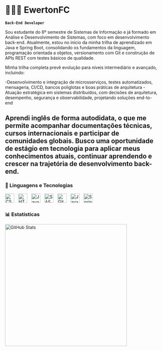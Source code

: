 # 👩🏻‍💻 EwertonFC

**`Back-End Developer`**

Sou estudante do 6º semestre de Sistemas de Informação e já formado em Análise e Desenvolvimento de Sistemas, com foco em desenvolvimento back-end. Atualmente, estou no início da minha trilha de aprendizado em Java e Spring Boot, consolidando os fundamentos da linguagem, programação orientada a objetos, versionamento com Git e construção de APIs REST com testes básicos de qualidade.

Minha trilha completa prevê evolução para níveis intermediário e avançado, incluindo:

-Desenvolvimento e integração de microsserviços, testes automatizados, mensageria, CI/CD, bancos poliglotas e boas práticas de arquitetura
-Atuação estratégica em sistemas distribuídos, com decisões de arquitetura, desempenho, segurança e observabilidade, projetando soluções end-to-end

Aprendi inglês de forma autodidata, o que me permite acompanhar documentações técnicas, cursos internacionais e participar de comunidades globais.
Busco uma oportunidade de estágio em tecnologia para aplicar meus conhecimentos atuais, continuar aprendendo e crescer na trajetória de desenvolvimento back-end.
---

### 🤖 Linguagens e Tecnologias
<img 
    align="left" 
    alt="CSS" 
    title="CSS"
    width="30px" 
    style="padding-right: 10px;" 
    src="https://cdn.jsdelivr.net/gh/devicons/devicon@latest/icons/css3/css3-original.svg" 
/>
<img 
    align="left" 
    alt="HTML"
    title="HTML" 
    width="30px" 
    style="padding-right: 10px;" 
    src="https://cdn.jsdelivr.net/gh/devicons/devicon@latest/icons/html5/html5-original.svg" 
/>

<img 
    align="left" 
    alt="JavaScript" 
    title="JavaScript"
    width="30px" 
    style="padding-right: 10px;" 
    src="https://cdn.jsdelivr.net/gh/devicons/devicon@latest/icons/javascript/javascript-original.svg" 
/>

<img 
    align="left" 
    alt="SASS" 
    title="SASS"
    width="30px" 
    style="padding-right: 10px;" 
    src="https://cdn.jsdelivr.net/gh/devicons/devicon@latest/icons/sass/sass-original.svg" 
/>

<img 
    align="left" 
    alt="Git" 
    title="Git"
    width="30px" 
    style="padding-right: 10px;" 
    src="https://cdn.jsdelivr.net/gh/devicons/devicon@latest/icons/git/git-original.svg" 
/>

<img 
    align="left" 
    alt="Java" 
    title="Java"
    width="30px" 
    style="padding-right: 10px;" 
    src="https://cdn.jsdelivr.net/gh/devicons/devicon@latest/icons/java/java-original.svg"
/>

<img 
    align="left" 
    alt="Spring" 
    title="Spring"
    width="30px" 
    style="padding-right: 10px;" 
    src="https://cdn.jsdelivr.net/gh/devicons/devicon@latest/icons/spring/spring-original.svg"
/>



<br/>
<br/>

### 📊 Estatísticas

<p>

<img 
      align="left" 
      alt="GitHub Stats" 
      width="400"
      src="https://github-readme-stats.vercel.app/api/top-langs/?username=EwertonFC&theme=tokyonight&layout=compact&custom_title=Tecnologias&langs_count=9" 
  />

</p>
